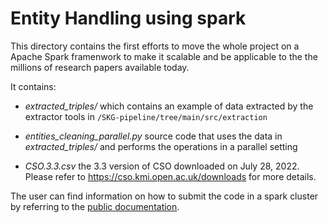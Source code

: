 # Entity Handling using spark

This directory contains the first efforts to move the whole project on a Apache Spark framenwork to make it scalable and be applicable to the the millions of research papers available today.

It contains:

- *extracted_triples/* which contains an example of data extracted by the extractor tools in ```/SKG-pipeline/tree/main/src/extraction```

- *entities_cleaning_parallel.py* source code that uses the data in *extracted_triples/* and performs the operations in a parallel setting 

- *CSO.3.3.csv* the 3.3 version of CSO downloaded on July 28, 2022. Please refer to https://cso.kmi.open.ac.uk/downloads for more details. 


The user can find information on how to submit the code in a spark cluster by referring to the [public documentation](https://spark.apache.org/docs/latest/submitting-applications.html).
